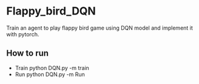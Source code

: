 # Flappy_bird_DQN

Train an agent to play flappy bird game using DQN model and implement it with pytorch.

## How to run

* Train
python DQN.py -m train 
* Run
python DQN.py -m Run
